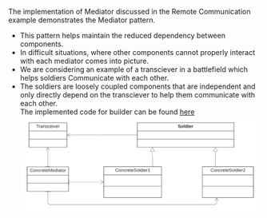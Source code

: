 The implementation of Mediator discussed in the Remote Communication example demonstrates the Mediator pattern.<br>
* This pattern helps maintain the reduced dependency between components.<br>
* In difficult situations, where other components cannot properly interact with each mediator comes into picture.<br>
* We are considering an example of a transciever in a battlefield which helps soldiers Communicate with each other.<br>
* The soldiers are loosely coupled components that are independent and only directly depend on the transciever to help them communicate with each other.<br>
The implemented code for builder can be found [here](mediator.rb)
![UML Design-Pattern-Builder](mediator.png)
